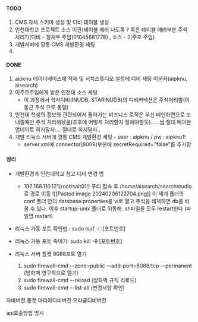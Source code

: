 
#### TODO
1. CMS 자체  스키마 생성 및 디비 테이블 생성 
2. 인천대학교 프로젝트 소스 이관(테이블 에러 나도록 ? 혹은 테이블 에러부분 주석 처리?)(디비 - 정채우 주임(01045681778) , 소스 - 이주호 주임)
3. 개발서버에 깡통 CMS 개발환경 세팅
4. 

#### DONE
 1. aipknu 데이터베이스에 적재 및 서치스튜디오 설정에 디비 세팅 이분화(aipknu, aisearch)
 2. 이주호주임에게 받은 인천대 소스 세팅
	 - 이 과정에서 학사디비(INUDB, STARINUDB)의 디비커넥션은 주석처리함(이동근 주석 으로 통일)
3. 인천대 학생의 정보와 관련되어서 돌아가는 비즈니스 로직은 우선 메인화면으로 보내줄때만 주석 처리해놨음(추후에 어떻게 처리할지 정해야할듯)......씹 절대 메이븐 업데이트 하지말자.... 절대로 하지말자..
4. 개발 리눅스 서버에 깡통 CMS 개발환경 세팅 - user : aipknu / pw : aipknu1!
	- server.xml에 connector(8009)부분에 secretRequired="false"를 추가함



#### 정리
 - 개발환경과 인천대학교 참고 디비 변경 법
	 - 192.168.110.121(root/salt01!) 푸티 접속 후 /home/aisearch/searchstudio로 경로 이동
	       ![[Pasted image 20240206122704.png]]
	     이 세개 폴더의 conf 폴더 안의 database.properties를 vi로 열고 주석을 해제하면 db를 바꿀 수 있다. 
	     이후 startup-unix 폴더로 이동해 .sh파일을 모두 restart한다 (파일명 restart)

- 리눅스 가동 포트 확인법 : sudo lsof -i :\[포트번호]
- 리눅스 가동 포트 죽이기: sudo kill -9 \[포트번호]

- 리눅스 서버 톰캣 8088포트 열기
	 1. sudo firewall-cmd --zone=public --add-port=8088/tcp --permanent (방화벽 영구적으로 열기)
	 2. sudo firewall-cmd --reload (방화벽 규칙 리로드)
	 3. sudo firewall-cmd --list-all (변경사항 확인)




자바버전
톰캣
마리아디비버전
오라클디비버전

api호출방법 명시